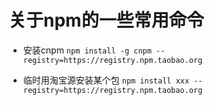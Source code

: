 # 关于npm的一些常用命令

-  安装cnpm `npm install -g cnpm --registry=https://registry.npm.taobao.org`

- 临时用淘宝源安装某个包 `npm install xxx --registry=https://registry.npm.taobao.org`


